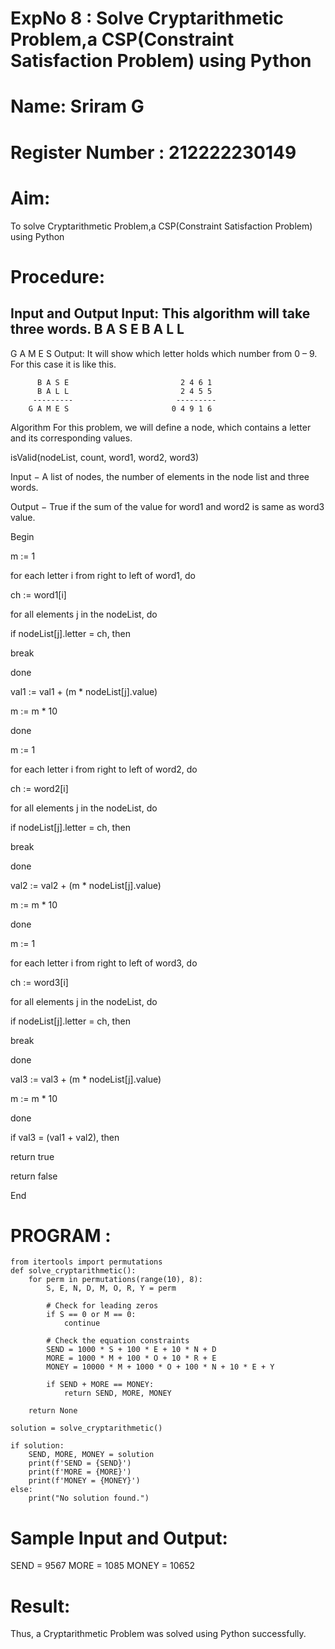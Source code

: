 # ExpNo 8 : Solve Cryptarithmetic Problem,a CSP(Constraint Satisfaction Problem) using Python
# Name: Sriram G
# Register Number : 212222230149
# Aim:
To solve Cryptarithmetic Problem,a CSP(Constraint Satisfaction Problem) using Python

# Procedure:
Input and Output
Input: This algorithm will take three words.
B A S E
B A L L
----------
G A M E S
Output: It will show which letter holds which number from 0 – 9. For this case it is like this.

          B A S E                         2 4 6 1
          B A L L                         2 4 5 5
         ---------                       ---------
        G A M E S                       0 4 9 1 6
Algorithm For this problem, we will define a node, which contains a letter and its corresponding values.

isValid(nodeList, count, word1, word2, word3)

Input − A list of nodes, the number of elements in the node list and three words.

Output − True if the sum of the value for word1 and word2 is same as word3 value.

Begin

m := 1

for each letter i from right to left of word1, do

ch := word1[i]

for all elements j in the nodeList, do

if nodeList[j].letter = ch, then

break

done

val1 := val1 + (m * nodeList[j].value)

m := m * 10

done

m := 1

for each letter i from right to left of word2, do

ch := word2[i]

for all elements j in the nodeList, do

if nodeList[j].letter = ch, then

break

done

val2 := val2 + (m * nodeList[j].value)

m := m * 10

done

m := 1

for each letter i from right to left of word3, do

ch := word3[i]

for all elements j in the nodeList, do

if nodeList[j].letter = ch, then

break

done

val3 := val3 + (m * nodeList[j].value)

m := m * 10

done

if val3 = (val1 + val2), then

return true

return false

End

# PROGRAM :
```
from itertools import permutations
def solve_cryptarithmetic():
    for perm in permutations(range(10), 8):
        S, E, N, D, M, O, R, Y = perm

        # Check for leading zeros
        if S == 0 or M == 0:
            continue

        # Check the equation constraints
        SEND = 1000 * S + 100 * E + 10 * N + D
        MORE = 1000 * M + 100 * O + 10 * R + E
        MONEY = 10000 * M + 1000 * O + 100 * N + 10 * E + Y

        if SEND + MORE == MONEY:
            return SEND, MORE, MONEY

    return None

solution = solve_cryptarithmetic()

if solution:
    SEND, MORE, MONEY = solution
    print(f'SEND = {SEND}')
    print(f'MORE = {MORE}')
    print(f'MONEY = {MONEY}')
else:
    print("No solution found.")
```
# Sample Input and Output:
SEND = 9567
MORE = 1085
MONEY = 10652
# Result:
Thus, a Cryptarithmetic Problem was solved using Python successfully.
